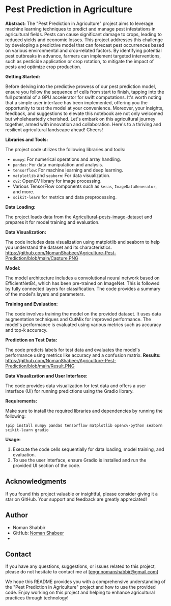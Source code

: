 # Pest Prediction in Agriculture

**Abstract:** The "Pest Prediction in Agriculture" project aims to leverage machine learning techniques to predict and manage pest infestations in agricultural fields. Pests can cause significant damage to crops, leading to reduced yields and economic losses. This project addresses this challenge by developing a predictive model that can forecast pest occurrences based on various environmental and crop-related factors. By identifying potential pest outbreaks in advance, farmers can implement targeted interventions, such as pesticide application or crop rotation, to mitigate the impact of pests and optimize crop production.

**Getting Started:**

Before delving into the predictive prowess of our pest prediction model, ensure you follow the sequence of cells from start to finish, tapping into the full potential of a GPU accelerator for swift computations. It's worth noting that a simple user interface has been implemented, offering you the opportunity to test the model at your convenience. Moreover, your insights, feedback, and suggestions to elevate this notebook are not only welcomed but wholeheartedly cherished. Let's embark on this agricultural journey together, armed with innovation and collaboration. Here's to a thriving and resilient agricultural landscape ahead! Cheers!

**Libraries and Tools:**

The project code utilizes the following libraries and tools:
- `numpy`: For numerical operations and array handling.
- `pandas`: For data manipulation and analysis.
- `tensorflow`: For machine learning and deep learning.
- `matplotlib` and `seaborn`: For data visualization.
- `cv2`: OpenCV library for image processing.
- Various TensorFlow components such as `keras`, `ImageDataGenerator`, and more.
- `scikit-learn` for metrics and data preprocessing.

**Data Loading:**

The project loads data from the [Agricultural-pests-image-dataset](https://www.kaggle.com/datasets/vencerlanz09/agricultural-pests-image-dataset) and prepares it for model training and evaluation.

**Data Visualization:**

The code includes data visualization using matplotlib and seaborn to help you understand the dataset and its characteristics.
https://github.com/NomanShabeer/Agriculture-Pest-Prediction/blob/main/Capture.PNG

**Model:**

The model architecture includes a convolutional neural network based on EfficientNetB4, which has been pre-trained on ImageNet. This is followed by fully connected layers for classification. The code provides a summary of the model's layers and parameters.

**Training and Evaluation:**

The code involves training the model on the provided dataset. It uses data augmentation techniques and CutMix for improved performance. The model's performance is evaluated using various metrics such as accuracy and top-k accuracy.

**Prediction on Test Data:**

The code predicts labels for test data and evaluates the model's performance using metrics like accuracy and a confusion matrix.
**Results:**
https://github.com/NomanShabeer/Agriculture-Pest-Prediction/blob/main/Result.PNG

**Data Visualization and User Interface:**

The code provides data visualization for test data and offers a user interface (UI) for running predictions using the Gradio library.

**Requirements:**

Make sure to install the required libraries and dependencies by running the following:

```
!pip install numpy pandas tensorflow matplotlib opencv-python seaborn scikit-learn gradio
```

**Usage:**

1. Execute the code cells sequentially for data loading, model training, and evaluation.
2. To use the user interface, ensure Gradio is installed and run the provided UI section of the code.


## Acknowledgments

If you found this project valuable or insightful, please consider giving it a star on GitHub. Your support and feedback are greatly appreciated!

## Author

- Noman Shabbir
- GitHub: [Noman Shabeer](https://github.com/NomanShabeer)
-

## Contact

If you have any questions, suggestions, or issues related to this project, please do not hesitate to contact me at [engr.nomanshabbir@gmail.com]

We hope this README provides you with a comprehensive understanding of the "Pest Prediction in Agriculture" project and how to use the provided code. Enjoy working on this project and helping to enhance agricultural practices through technology!
